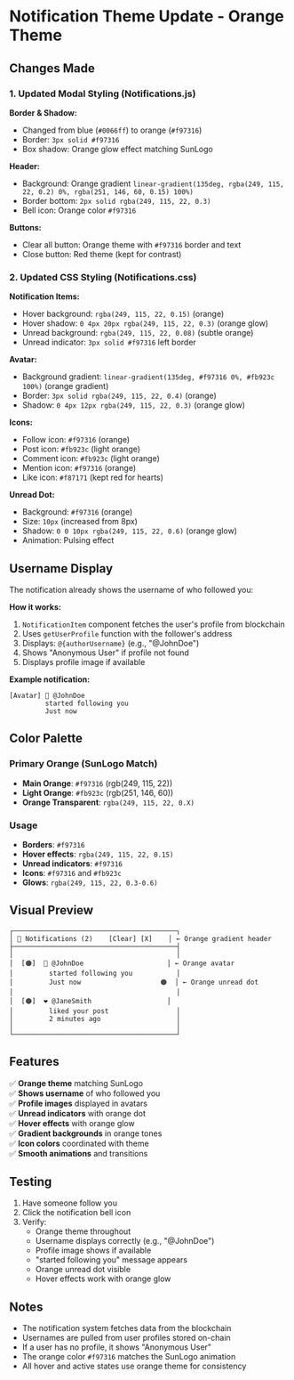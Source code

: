 # Notification Theme Update - Orange Theme

## Changes Made

### 1. Updated Modal Styling (Notifications.js)

**Border & Shadow:**
- Changed from blue (`#0066ff`) to orange (`#f97316`)
- Border: `3px solid #f97316`
- Box shadow: Orange glow effect matching SunLogo

**Header:**
- Background: Orange gradient `linear-gradient(135deg, rgba(249, 115, 22, 0.2) 0%, rgba(251, 146, 60, 0.15) 100%)`
- Border bottom: `2px solid rgba(249, 115, 22, 0.3)`
- Bell icon: Orange color `#f97316`

**Buttons:**
- Clear all button: Orange theme with `#f97316` border and text
- Close button: Red theme (kept for contrast)

### 2. Updated CSS Styling (Notifications.css)

**Notification Items:**
- Hover background: `rgba(249, 115, 22, 0.15)` (orange)
- Hover shadow: `0 4px 20px rgba(249, 115, 22, 0.3)` (orange glow)
- Unread background: `rgba(249, 115, 22, 0.08)` (subtle orange)
- Unread indicator: `3px solid #f97316` left border

**Avatar:**
- Background gradient: `linear-gradient(135deg, #f97316 0%, #fb923c 100%)` (orange gradient)
- Border: `3px solid rgba(249, 115, 22, 0.4)` (orange)
- Shadow: `0 4px 12px rgba(249, 115, 22, 0.3)` (orange glow)

**Icons:**
- Follow icon: `#f97316` (orange)
- Post icon: `#fb923c` (light orange)
- Comment icon: `#fb923c` (light orange)
- Mention icon: `#f97316` (orange)
- Like icon: `#f87171` (kept red for hearts)

**Unread Dot:**
- Background: `#f97316` (orange)
- Size: `10px` (increased from 8px)
- Shadow: `0 0 10px rgba(249, 115, 22, 0.6)` (orange glow)
- Animation: Pulsing effect

## Username Display

The notification already shows the username of who followed you:

**How it works:**
1. `NotificationItem` component fetches the user's profile from blockchain
2. Uses `getUserProfile` function with the follower's address
3. Displays: `@{authorUsername}` (e.g., "@JohnDoe")
4. Shows "Anonymous User" if profile not found
5. Displays profile image if available

**Example notification:**
```
[Avatar] 👤 @JohnDoe
         started following you
         Just now
```

## Color Palette

### Primary Orange (SunLogo Match)
- **Main Orange**: `#f97316` (rgb(249, 115, 22))
- **Light Orange**: `#fb923c` (rgb(251, 146, 60))
- **Orange Transparent**: `rgba(249, 115, 22, 0.X)`

### Usage
- **Borders**: `#f97316`
- **Hover effects**: `rgba(249, 115, 22, 0.15)`
- **Unread indicators**: `#f97316`
- **Icons**: `#f97316` and `#fb923c`
- **Glows**: `rgba(249, 115, 22, 0.3-0.6)`

## Visual Preview

```
┌─────────────────────────────────────────┐
│ 🔔 Notifications (2)    [Clear] [X]    │ ← Orange gradient header
├─────────────────────────────────────────┤
│                                         │
│  [🟠]  👤 @JohnDoe                     │ ← Orange avatar
│         started following you           │
│         Just now                    🟠  │ ← Orange unread dot
│                                         │
│  [🟠]  ❤️ @JaneSmith                   │
│         liked your post                 │
│         2 minutes ago                   │
│                                         │
└─────────────────────────────────────────┘
```

## Features

✅ **Orange theme** matching SunLogo  
✅ **Shows username** of who followed you  
✅ **Profile images** displayed in avatars  
✅ **Unread indicators** with orange dot  
✅ **Hover effects** with orange glow  
✅ **Gradient backgrounds** in orange tones  
✅ **Icon colors** coordinated with theme  
✅ **Smooth animations** and transitions  

## Testing

1. Have someone follow you
2. Click the notification bell icon
3. Verify:
   - Orange theme throughout
   - Username displays correctly (e.g., "@JohnDoe")
   - Profile image shows if available
   - "started following you" message appears
   - Orange unread dot visible
   - Hover effects work with orange glow

## Notes

- The notification system fetches data from the blockchain
- Usernames are pulled from user profiles stored on-chain
- If a user has no profile, it shows "Anonymous User"
- The orange color `#f97316` matches the SunLogo animation
- All hover and active states use orange theme for consistency
